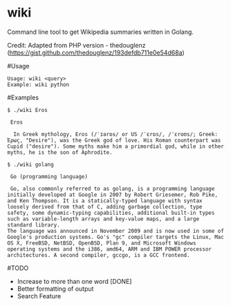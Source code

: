 # wiki
Command line tool to get Wikipedia summaries written in Golang.

Credit: Adapted from PHP version - thedouglenz (https://gist.github.com/thedouglenz/193defdb711e0e54d68a)

#Usage 
```
Usage: wiki <query> 
Example: wiki python
```
#Examples
```
$ ./wiki Eros

 Eros

  In Greek mythology, Eros (/ˈɪərɒs/ or US /ˈɛrɒs/, /ˈɛroʊs/; Greek: Ἔρως, "Desire"), was the Greek god of love. His Roman counterpart was Cupid ("desire"). Some myths make him a primordial god, while in other myths, he is the son of Aphrodite.
```
```
$ ./wiki golang

 Go (programming language)

 Go, also commonly referred to as golang, is a programming language initially developed at Google in 2007 by Robert Griesemer, Rob Pike, and Ken Thompson. It is a statically-typed language with syntax loosely derived from that of C, adding garbage collection, type safety, some dynamic-typing capabilities, additional built-in types such as variable-length arrays and key-value maps, and a large standard library.
The language was announced in November 2009 and is now used in some of Google's production systems. Go's "gc" compiler targets the Linux, Mac OS X, FreeBSD, NetBSD, OpenBSD, Plan 9, and Microsoft Windows operating systems and the i386, amd64, ARM and IBM POWER processor architectures. A second compiler, gccgo, is a GCC frontend.
```
#TODO 
* Increase to more than one word [DONE]
* Better formatting of output 
* Search Feature 
